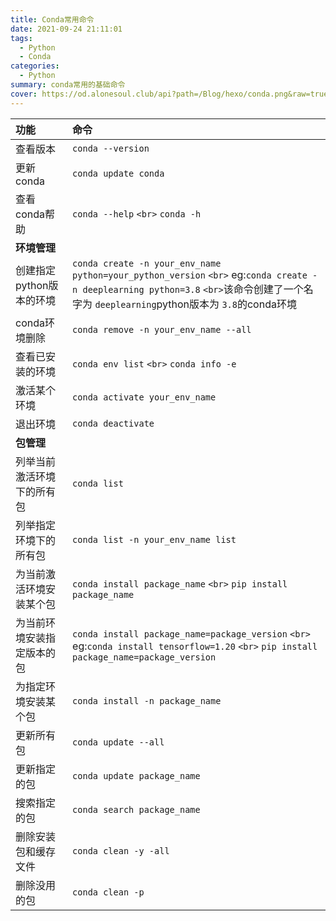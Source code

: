 ```yaml
---
title: Conda常用命令
date: 2021-09-24 21:11:01
tags:
  - Python
  - Conda
categories:
  - Python
summary: conda常用的基础命令
cover: https://od.alonesoul.club/api?path=/Blog/hexo/conda.png&raw=true
---
```

| 功能                       | 命令                                                                                                                                                                                                |
| :------------------------- | :-------------------------------------------------------------------------------------------------------------------------------------------------------------------------------------------------- |
| 查看版本                   | `conda --version`                                                                                                                                                                                 |
| 更新conda                  | `conda update conda`                                                                                                                                                                              |
| 查看conda帮助              | `conda --help` `<br>` `conda -h`                                                                                                                                                              |
| **环境管理**         |                                                                                                                                                                                                     |
| 创建指定python版本的环境   | `conda create -n your_env_name python=your_python_version` `<br>` eg:`conda create -n deeplearning python=3.8` `<br>`该命令创建了一个名字为 `deeplearning`python版本为 `3.8`的conda环境 |
| conda环境删除              | `conda remove -n your_env_name --all`                                                                                                                                                             |
| 查看已安装的环境           | `conda env list` `<br>` `conda info -e`                                                                                                                                                       |
| 激活某个环境               | `conda activate your_env_name`                                                                                                                                                                    |
| 退出环境                   | `conda deactivate`                                                                                                                                                                                |
| **包管理**           |                                                                                                                                                                                                     |
| 列举当前激活环境下的所有包 | `conda list`                                                                                                                                                                                      |
| 列举指定环境下的所有包     | `conda list -n your_env_name list`                                                                                                                                                                |
| 为当前激活环境安装某个包   | `conda install package_name` `<br>` `pip install package_name`                                                                                                                                |
| 为当前环境安装指定版本的包 | `conda install package_name=package_version` `<br>` eg:`conda install tensorflow=1.20` `<br>` `pip install package_name=package_version`                                                  |
| 为指定环境安装某个包       | `conda install -n package_name`                                                                                                                                                                   |
| 更新所有包                 | `conda update --all`                                                                                                                                                                              |
| 更新指定的包               | `conda update package_name`                                                                                                                                                                       |
| 搜索指定的包               | `conda search package_name`                                                                                                                                                                       |
| 删除安装包和缓存文件       | `conda clean -y -all`                                                                                                                                                                             |
| 删除没用的包               | `conda clean -p`                                                                                                                                                                                  |
